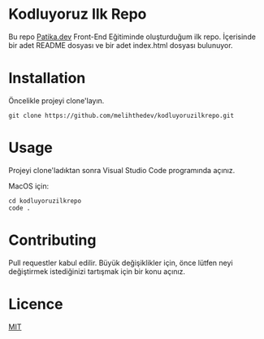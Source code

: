 # Kodluyoruz Ilk Repo

Bu repo [Patika.dev](https://www.patika.dev/) Front-End Eğitiminde oluşturduğum ilk repo. İçerisinde bir adet README dosyası ve bir adet index.html dosyası bulunuyor.

# Installation

Öncelikle projeyi clone'layın. 

```
git clone https://github.com/melihthedev/kodluyoruzilkrepo.git
```

# Usage

Projeyi clone'ladıktan sonra Visual Studio Code programında açınız.

MacOS için:

```
cd kodluyoruzilkrepo
code . 
```

# Contributing

Pull requestler kabul edilir. Büyük değişiklikler için, önce lütfen neyi değiştirmek istediğinizi tartışmak için bir konu açınız.

# Licence

[MIT](https://opensource.org/licenses/MIT)
